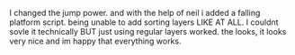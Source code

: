 I changed the jump power. and with the help of neil i added a falling platform script.
being unable to add sorting layers LIKE AT ALL.
I couldnt sovle it technically BUT just using regular layers worked.
the looks, it looks very nice and im happy that everything works.
